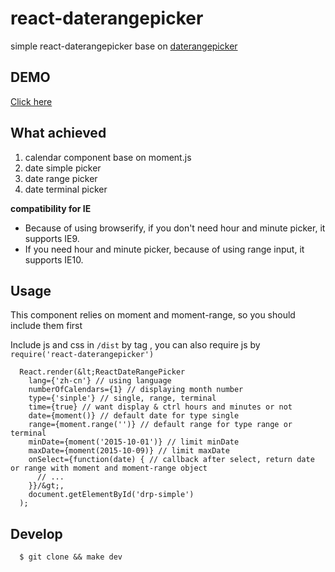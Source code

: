# react-daterangepicker
simple react-daterangepicker base on [daterangepicker](https://github.com/ElemeFE/daterangepicker)

## DEMO
[Click here](http://youngerheart.github.io/react-daterangepicker/)

## What achieved 
1. calendar component base on moment.js
2. date simple picker
3. date range picker
4. date terminal picker

**compatibility for IE**

* Because of using browserify, if you don't need hour and minute picker, it supports IE9.
* If you need hour and minute picker, because of using range input, it supports IE10.

## Usage

This component relies on moment and moment-range, so you should include them first

Include js and css in `/dist` by tag , you can also require js by `require('react-daterangepicker')`



      React.render(&lt;ReactDateRangePicker
        lang={'zh-cn'} // using language
        numberOfCalendars={1} // displaying month number
        type={'sinple'} // single, range, terminal
        time={true} // want display & ctrl hours and minutes or not
        date={moment()} // default date for type single
        range={moment.range('')} // default range for type range or terminal
        minDate={moment('2015-10-01')} // limit minDate
        maxDate={moment(2015-10-09)} // limit maxDate
        onSelect={function(date) { // callback after select, return date or range with moment and moment-range object
          // ...
        }}/&gt;,
        document.getElementById('drp-simple')
      );



## Develop

      $ git clone && make dev